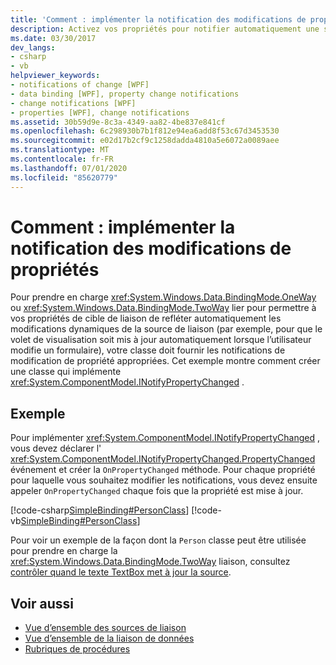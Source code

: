 ```yaml
---
title: 'Comment : implémenter la notification des modifications de propriétés'
description: Activez vos propriétés pour notifier automatiquement une source de liaison lorsque la valeur de propriété change dans Windows Presentation Foundation (WPF).
ms.date: 03/30/2017
dev_langs:
- csharp
- vb
helpviewer_keywords:
- notifications of change [WPF]
- data binding [WPF], property change notifications
- change notifications [WPF]
- properties [WPF], change notifications
ms.assetid: 30b59d9e-8c3a-4349-aa82-4be837e841cf
ms.openlocfilehash: 6c298930b7b1f812e94ea6add8f53c67d3453530
ms.sourcegitcommit: e02d17b2cf9c1258dadda4810a5e6072a0089aee
ms.translationtype: MT
ms.contentlocale: fr-FR
ms.lasthandoff: 07/01/2020
ms.locfileid: "85620779"
---
```

# <a name="how-to-implement-property-change-notification"></a>Comment : implémenter la notification des modifications de propriétés
Pour prendre en charge <xref:System.Windows.Data.BindingMode.OneWay> ou <xref:System.Windows.Data.BindingMode.TwoWay> lier pour permettre à vos propriétés de cible de liaison de refléter automatiquement les modifications dynamiques de la source de liaison (par exemple, pour que le volet de visualisation soit mis à jour automatiquement lorsque l’utilisateur modifie un formulaire), votre classe doit fournir les notifications de modification de propriété appropriées. Cet exemple montre comment créer une classe qui implémente <xref:System.ComponentModel.INotifyPropertyChanged> .  
  
## <a name="example"></a>Exemple  
 Pour implémenter <xref:System.ComponentModel.INotifyPropertyChanged> , vous devez déclarer l' <xref:System.ComponentModel.INotifyPropertyChanged.PropertyChanged> événement et créer la `OnPropertyChanged` méthode. Pour chaque propriété pour laquelle vous souhaitez modifier les notifications, vous devez ensuite appeler `OnPropertyChanged` chaque fois que la propriété est mise à jour.  
  
 [!code-csharp[SimpleBinding#PersonClass](~/samples/snippets/csharp/VS_Snippets_Wpf/SimpleBinding/CSharp/Person.cs#personclass)]
 [!code-vb[SimpleBinding#PersonClass](~/samples/snippets/visualbasic/VS_Snippets_Wpf/SimpleBinding/VisualBasic/Person.vb#personclass)]  
  
 Pour voir un exemple de la façon dont la `Person` classe peut être utilisée pour prendre en charge la <xref:System.Windows.Data.BindingMode.TwoWay> liaison, consultez [contrôler quand le texte TextBox met à jour la source](how-to-control-when-the-textbox-text-updates-the-source.md).  
  
## <a name="see-also"></a>Voir aussi

- [Vue d’ensemble des sources de liaison](binding-sources-overview.md)
- [Vue d’ensemble de la liaison de données](../../../desktop-wpf/data/data-binding-overview.md)
- [Rubriques de procédures](data-binding-how-to-topics.md)
